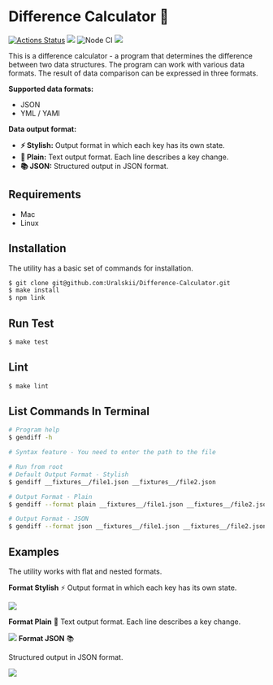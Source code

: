 # Difference Calculator :calling:

[![Actions Status](https://github.com/Uralskii/frontend-project-46/workflows/hexlet-check/badge.svg)](https://github.com/Uralskii/frontend-project-46/actions)
<a href="https://codeclimate.com/github/Uralskii/frontend-project-46/maintainability"><img src="https://api.codeclimate.com/v1/badges/b4ffa0e95fbe2a731ca2/maintainability" /></a>
![Node CI](https://github.com/Uralskii/frontend-project-46/actions/workflows/NodeCI.yml/badge.svg?event=push)
<a href="https://codeclimate.com/github/Uralskii/frontend-project-46/test_coverage"><img src="https://api.codeclimate.com/v1/badges/b4ffa0e95fbe2a731ca2/test_coverage" /></a>

This is a difference calculator - a program that determines the difference between two data structures. The program can work with various data formats. The result of data comparison can be expressed in three formats.

**Supported data formats:**

- JSON
- YML / YAMl

**Data output format:**

* **:zap: Stylish:** Output format in which each key has its own state.
* **:scroll: Plain:** Text output format. Each line describes a key change.
* **:books: JSON:** Structured output in JSON format.

## Requirements

- Mac
- Linux

## Installation

The utility has a basic set of commands for installation.

```bash
$ git clone git@github.com:Uralskii/Difference-Calculator.git
$ make install
$ npm link
```

## Run Test

```bash
$ make test
```

## Lint

```bash
$ make lint
```
## List Commands In Terminal

```bash
# Program help
$ gendiff -h

# Syntax feature - You need to enter the path to the file

# Run from root
# Default Output Format - Stylish
$ gendiff __fixtures__/file1.json __fixtures__/file2.json

# Output Format - Plain
$ gendiff --format plain __fixtures__/file1.json __fixtures__/file2.json

# Output Format - JSON
$ gendiff --format json __fixtures__/file1.json __fixtures__/file2.json
```

## Examples

The utility works with flat and nested formats.

**Format Stylish** :zap:
Output format in which each key has its own state.

<a href="https://asciinema.org/a/F2xkSVCP813wgXMni0StLw7t4" target="_blank"><img src="https://asciinema.org/a/F2xkSVCP813wgXMni0StLw7t4.svg" /></a>

**Format Plain** :scroll:
Text output format. Each line describes a key change.

<a href="https://asciinema.org/a/ZWLNylSkngFAdTG3Y42adHZiZ" target="_blank"><img src="https://asciinema.org/a/ZWLNylSkngFAdTG3Y42adHZiZ.svg" /></a>
**Format JSON** :books:

Structured output in JSON format.

<a href="https://asciinema.org/a/CCTfNDI59emgBA8ux9k5knHAb" target="_blank"><img src="https://asciinema.org/a/CCTfNDI59emgBA8ux9k5knHAb.svg" /></a>